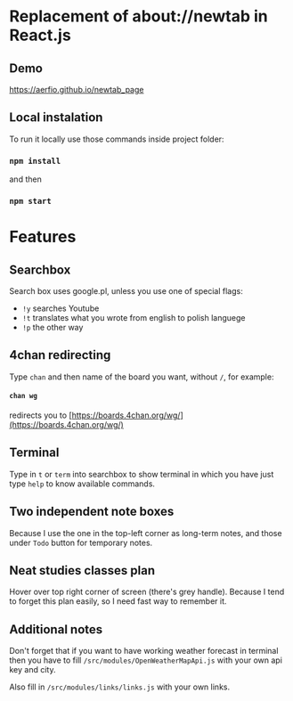 # Replacement of about://newtab in React.js
## Demo
https://aerfio.github.io/newtab_page
## Local instalation
To run it locally use those commands inside project folder:
### `npm install`
and then
### `npm start`

# Features

## Searchbox

Search box uses google.pl, unless you use one of special flags:
* `!y` searches Youtube
* `!t` translates what you wrote from english to polish languege
* `!p` the other way

## 4chan redirecting

Type `chan` and then name of the board you want, without `/`, for example:

#### `chan wg` 

redirects you to [https://boards.4chan.org/wg/](https://boards.4chan.org/wg/)

## Terminal

Type in `t` or `term` into searchbox to show terminal in which you have just type `help` to know available commands. 

## Two independent note boxes

Because I use the one in the top-left corner as long-term notes, and those under `Todo` button for temporary notes.

## Neat studies classes plan

Hover over top right corner of screen (there's grey handle). Because I tend to forget this plan easily, so I need fast way to remember it.

## Additional notes

Don't forget that if you want to have working weather forecast in terminal then you have to fill `/src/modules/OpenWeatherMapApi.js` with your own api key and city.

Also fill in `/src/modules/links/links.js` with your own links.
